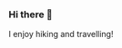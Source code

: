 ### Hi there 👋

<!--
**Sa1tyBiscuit/Sa1tyBiscuit** is a ✨ _special_ ✨ repository because its `README.md` (this file) appears on your GitHub profile.

Here are some ideas to get you started:

- 🔭 I’m currently working on Data Mining, ETL, EDA and NLP tasks
- 🌱 I’m currently learning Artificial Intelligence
- 👯 I’m looking to collaborate on anything
- 🤔 I’m looking for help with software engineering 
- 💬 Ask me about data, python and economics!
- 📫 How to reach me: DM me on linkedin https://www.linkedin.com/in/bingxianlee/

- ⚡ Fun fact: ...
--> I enjoy hiking and travelling!
